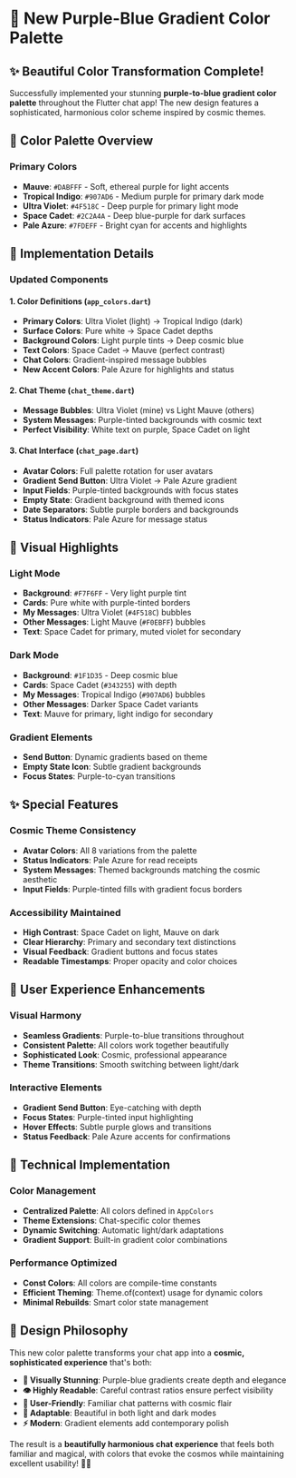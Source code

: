 # 🎨 New Purple-Blue Gradient Color Palette

## ✨ Beautiful Color Transformation Complete!

Successfully implemented your stunning **purple-to-blue gradient color palette** throughout the Flutter chat app! The new design features a sophisticated, harmonious color scheme inspired by cosmic themes.

## 🌈 Color Palette Overview

### **Primary Colors**

- **Mauve**: `#DABFFF` - Soft, ethereal purple for light accents
- **Tropical Indigo**: `#907AD6` - Medium purple for primary dark mode
- **Ultra Violet**: `#4F518C` - Deep purple for primary light mode
- **Space Cadet**: `#2C2A4A` - Deep blue-purple for dark surfaces
- **Pale Azure**: `#7FDEFF` - Bright cyan for accents and highlights

## 🎯 Implementation Details

### **Updated Components**

#### 1. **Color Definitions (`app_colors.dart`)**

- **Primary Colors**: Ultra Violet (light) → Tropical Indigo (dark)
- **Surface Colors**: Pure white → Space Cadet depths
- **Background Colors**: Light purple tints → Deep cosmic blue
- **Text Colors**: Space Cadet → Mauve (perfect contrast)
- **Chat Colors**: Gradient-inspired message bubbles
- **New Accent Colors**: Pale Azure for highlights and status

#### 2. **Chat Theme (`chat_theme.dart`)**

- **Message Bubbles**: Ultra Violet (mine) vs Light Mauve (others)
- **System Messages**: Purple-tinted backgrounds with cosmic text
- **Perfect Visibility**: White text on purple, Space Cadet on light

#### 3. **Chat Interface (`chat_page.dart`)**

- **Avatar Colors**: Full palette rotation for user avatars
- **Gradient Send Button**: Ultra Violet → Pale Azure gradient
- **Input Fields**: Purple-tinted backgrounds with focus states
- **Empty State**: Gradient background with themed icons
- **Date Separators**: Subtle purple borders and backgrounds
- **Status Indicators**: Pale Azure for message status

## 🎨 Visual Highlights

### **Light Mode**

- **Background**: `#F7F6FF` - Very light purple tint
- **Cards**: Pure white with purple-tinted borders
- **My Messages**: Ultra Violet (`#4F518C`) bubbles
- **Other Messages**: Light Mauve (`#F0EBFF`) bubbles
- **Text**: Space Cadet for primary, muted violet for secondary

### **Dark Mode**

- **Background**: `#1F1D35` - Deep cosmic blue
- **Cards**: Space Cadet (`#343255`) with depth
- **My Messages**: Tropical Indigo (`#907AD6`) bubbles
- **Other Messages**: Darker Space Cadet variants
- **Text**: Mauve for primary, light indigo for secondary

### **Gradient Elements**

- **Send Button**: Dynamic gradients based on theme
- **Empty State Icon**: Subtle gradient backgrounds
- **Focus States**: Purple-to-cyan transitions

## ✨ Special Features

### **Cosmic Theme Consistency**

- **Avatar Colors**: All 8 variations from the palette
- **Status Indicators**: Pale Azure for read receipts
- **System Messages**: Themed backgrounds matching the cosmic aesthetic
- **Input Fields**: Purple-tinted fills with gradient focus borders

### **Accessibility Maintained**

- **High Contrast**: Space Cadet on light, Mauve on dark
- **Clear Hierarchy**: Primary and secondary text distinctions
- **Visual Feedback**: Gradient buttons and focus states
- **Readable Timestamps**: Proper opacity and color choices

## 🎪 User Experience Enhancements

### **Visual Harmony**

- **Seamless Gradients**: Purple-to-blue transitions throughout
- **Consistent Palette**: All colors work together beautifully
- **Sophisticated Look**: Cosmic, professional appearance
- **Theme Transitions**: Smooth switching between light/dark

### **Interactive Elements**

- **Gradient Send Button**: Eye-catching with depth
- **Focus States**: Purple-tinted input highlighting
- **Hover Effects**: Subtle purple glows and transitions
- **Status Feedback**: Pale Azure accents for confirmations

## 🚀 Technical Implementation

### **Color Management**

- **Centralized Palette**: All colors defined in `AppColors`
- **Theme Extensions**: Chat-specific color themes
- **Dynamic Switching**: Automatic light/dark adaptations
- **Gradient Support**: Built-in gradient color combinations

### **Performance Optimized**

- **Const Colors**: All colors are compile-time constants
- **Efficient Theming**: Theme.of(context) usage for dynamic colors
- **Minimal Rebuilds**: Smart color state management

## 🎨 Design Philosophy

This new color palette transforms your chat app into a **cosmic, sophisticated experience** that's both:

- **🌟 Visually Stunning**: Purple-blue gradients create depth and elegance
- **👁️ Highly Readable**: Careful contrast ratios ensure perfect visibility
- **🎯 User-Friendly**: Familiar chat patterns with cosmic flair
- **🔄 Adaptable**: Beautiful in both light and dark modes
- **⚡ Modern**: Gradient elements add contemporary polish

The result is a **beautifully harmonious chat experience** that feels both familiar and magical, with colors that evoke the cosmos while maintaining excellent usability! 🌌✨
